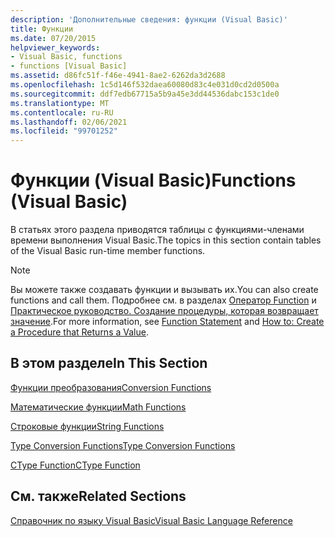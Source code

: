 ```yaml
---
description: 'Дополнительные сведения: функции (Visual Basic)'
title: Функции
ms.date: 07/20/2015
helpviewer_keywords:
- Visual Basic, functions
- functions [Visual Basic]
ms.assetid: d86fc51f-f46e-4941-8ae2-6262da3d2688
ms.openlocfilehash: 1c5d146f532daea60080d83c4e031d0cd2d0500a
ms.sourcegitcommit: ddf7edb67715a5b9a45e3dd44536dabc153c1de0
ms.translationtype: MT
ms.contentlocale: ru-RU
ms.lasthandoff: 02/06/2021
ms.locfileid: "99701252"
---
```

# <a name="functions-visual-basic"></a><span data-ttu-id="dd6bd-103">Функции (Visual Basic)</span><span class="sxs-lookup"><span data-stu-id="dd6bd-103">Functions (Visual Basic)</span></span>

<span data-ttu-id="dd6bd-104">В статьях этого раздела приводятся таблицы с функциями-членами времени выполнения Visual Basic.</span><span class="sxs-lookup"><span data-stu-id="dd6bd-104">The topics in this section contain tables of the Visual Basic run-time member functions.</span></span>  
  
> [!NOTE]
> <span data-ttu-id="dd6bd-105">Вы можете также создавать функции и вызывать их.</span><span class="sxs-lookup"><span data-stu-id="dd6bd-105">You can also create functions and call them.</span></span> <span data-ttu-id="dd6bd-106">Подробнее см. в разделах [Оператор Function](../statements/function-statement.md) и [Практическое руководство. Создание процедуры, которая возвращает значение](../../programming-guide/language-features/procedures/how-to-create-a-procedure-that-returns-a-value.md).</span><span class="sxs-lookup"><span data-stu-id="dd6bd-106">For more information, see [Function Statement](../statements/function-statement.md) and [How to: Create a Procedure that Returns a Value](../../programming-guide/language-features/procedures/how-to-create-a-procedure-that-returns-a-value.md).</span></span>  
  
## <a name="in-this-section"></a><span data-ttu-id="dd6bd-107">В этом разделе</span><span class="sxs-lookup"><span data-stu-id="dd6bd-107">In This Section</span></span>  

 [<span data-ttu-id="dd6bd-108">Функции преобразования</span><span class="sxs-lookup"><span data-stu-id="dd6bd-108">Conversion Functions</span></span>](conversion-functions.md)  
  
 [<span data-ttu-id="dd6bd-109">Математические функции</span><span class="sxs-lookup"><span data-stu-id="dd6bd-109">Math Functions</span></span>](math-functions.md)  
  
 [<span data-ttu-id="dd6bd-110">Строковые функции</span><span class="sxs-lookup"><span data-stu-id="dd6bd-110">String Functions</span></span>](string-functions.md)  
  
 [<span data-ttu-id="dd6bd-111">Type Conversion Functions</span><span class="sxs-lookup"><span data-stu-id="dd6bd-111">Type Conversion Functions</span></span>](type-conversion-functions.md)  
  
 [<span data-ttu-id="dd6bd-112">CType Function</span><span class="sxs-lookup"><span data-stu-id="dd6bd-112">CType Function</span></span>](ctype-function.md)  
  
## <a name="related-sections"></a><span data-ttu-id="dd6bd-113">См. также</span><span class="sxs-lookup"><span data-stu-id="dd6bd-113">Related Sections</span></span>  

 [<span data-ttu-id="dd6bd-114">Справочник по языку Visual Basic</span><span class="sxs-lookup"><span data-stu-id="dd6bd-114">Visual Basic Language Reference</span></span>](../index.md)  
